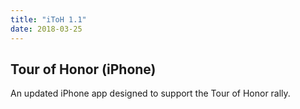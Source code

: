 ```yaml
---
title: "iToH 1.1"
date: 2018-03-25
---
```


## Tour of Honor (iPhone)

An updated iPhone app designed to support the Tour of Honor rally.
